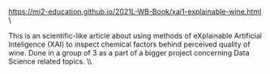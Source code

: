 https://mi2-education.github.io/2021L-WB-Book/xai1-explainable-wine.html \\ 

This is an scientific-like article about using methods of eXplainable Artificial Inteligence (XAI) to inspect chemical factors behind perceived quality of wine. Done in a group of 3 as a part of a bigger project concerning Data Science related topics. \\\  